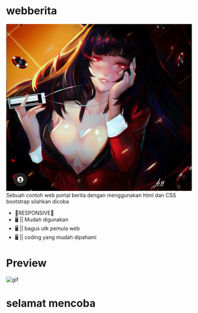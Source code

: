 # webberita
![logo](Screenshot_2022-01-26-00-29-20.png)
Sebuah contoh web portal berita dengan menggunakan html dan CSS bootstrap
silahkan dicoba 

- 📱RESPONSIVE📱
- 🖥️ || Mudah digunakan
- 🖥️ || bagus utk pemula web 
- 🖥️ || coding yang mudah dipahami

# Preview
![gif](https://www.razancode.my.id/web.gif)
# selamat mencoba





